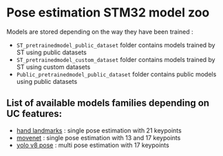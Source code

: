 # Pose estimation STM32 model zoo

Models are stored depending on the way they have been trained :
* `ST_pretrainedmodel_public_dataset` folder contains models trained by ST using public datasets
* `ST_pretrainedmodel_custom_dataset` folder contains models trained by ST using custom datasets
* `Public_pretrainedmodel_public_dataset` folder contains public models using public datasets

## List of available models families depending on UC features:
* [hand landmarks](./hand_landmarks/README.md) : single pose estimation with 21 keypoints
* [movenet](./movenet/README.md) : single pose estimation with 13 and 17 keypoints
* [yolo v8 pose](./yolov8n_pose/README.md) : multi pose estimation with 17 keypoints


